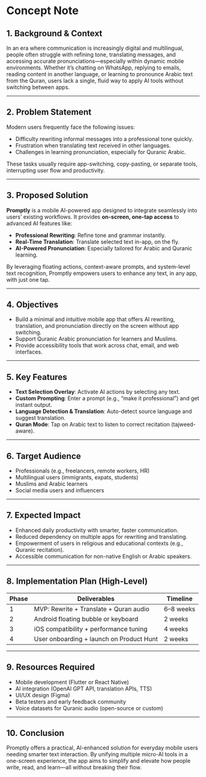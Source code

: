 # Concept Note

## **1. Background & Context**

In an era where communication is increasingly digital and multilingual, people often struggle with refining tone, translating messages, and accessing accurate pronunciations—especially within dynamic mobile environments. Whether it’s chatting on WhatsApp, replying to emails, reading content in another language, or learning to pronounce Arabic text from the Quran, users lack a single, fluid way to apply AI tools without switching between apps.

---

## **2. Problem Statement**

Modern users frequently face the following issues:

- Difficulty rewriting informal messages into a professional tone quickly.
- Frustration when translating text received in other languages.
- Challenges in learning pronunciation, especially for Quranic Arabic.

These tasks usually require app-switching, copy-pasting, or separate tools, interrupting user flow and productivity.

---

## **3. Proposed Solution**

**Promptly** is a mobile AI-powered app designed to integrate seamlessly into users’ existing workflows. It provides **on-screen, one-tap access** to advanced AI features like:

- **Professional Rewriting**: Refine tone and grammar instantly.
- **Real-Time Translation**: Translate selected text in-app, on the fly.
- **AI-Powered Pronunciation**: Especially tailored for Arabic and Quranic learning.

By leveraging floating actions, context-aware prompts, and system-level text recognition, Promptly empowers users to enhance any text, in any app, with just one tap.

---

## **4. Objectives**

- Build a minimal and intuitive mobile app that offers AI rewriting, translation, and pronunciation directly on the screen without app switching.
- Support Quranic Arabic pronunciation for learners and Muslims.
- Provide accessibility tools that work across chat, email, and web interfaces.

---

## **5. Key Features**

- **Text Selection Overlay**: Activate AI actions by selecting any text.
- **Custom Prompting**: Enter a prompt (e.g., “make it professional”) and get instant output.
- **Language Detection & Translation**: Auto-detect source language and suggest translation.
- **Quran Mode**: Tap on Arabic text to listen to correct recitation (tajweed-aware).

---

## **6. Target Audience**

- Professionals (e.g., freelancers, remote workers, HR)
- Multilingual users (immigrants, expats, students)
- Muslims and Arabic learners
- Social media users and influencers

---

## **7. Expected Impact**

- Enhanced daily productivity with smarter, faster communication.
- Reduced dependency on multiple apps for rewriting and translating.
- Empowerment of users in religious and educational contexts (e.g., Quranic recitation).
- Accessible communication for non-native English or Arabic speakers.

---

## **8. Implementation Plan (High-Level)**

| **Phase** | **Deliverables** | **Timeline** |
| --- | --- | --- |
| 1   | MVP: Rewrite + Translate + Quran audio | 6–8 weeks |
| 2   | Android floating bubble or keyboard | 2 weeks |
| 3   | iOS compatibility + performance tuning | 4 weeks |
| 4   | User onboarding + launch on Product Hunt | 2 weeks |

---

## **9. Resources Required**

- Mobile development (Flutter or React Native)
- AI integration (OpenAI GPT API, translation APIs, TTS)
- UI/UX design (Figma)
- Beta testers and early feedback community
- Voice datasets for Quranic audio (open-source or custom)

---

## **10. Conclusion**

Promptly offers a practical, AI-enhanced solution for everyday mobile users needing smarter text interaction. By unifying multiple micro-AI tools in a one-screen experience, the app aims to simplify and elevate how people write, read, and learn—all without breaking their flow.